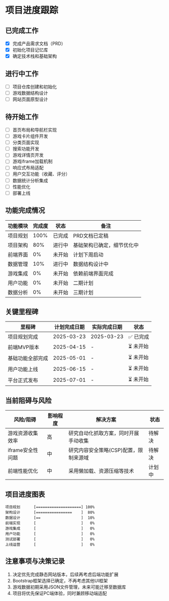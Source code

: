 # 项目进度跟踪

## 已完成工作
- [x] 完成产品需求文档（PRD）
- [x] 初始化项目记忆库
- [x] 确定技术栈和基础架构

## 进行中工作
- [ ] 项目仓库创建和初始化
- [ ] 游戏数据结构设计
- [ ] 网站页面原型设计

## 待开始工作
- [ ] 首页布局和导航栏实现
- [ ] 游戏卡片组件开发
- [ ] 分类页面实现
- [ ] 搜索功能开发
- [ ] 游戏详情页开发
- [ ] 游戏iframe加载机制
- [ ] 响应式布局适配
- [ ] 用户交互功能（收藏、评分）
- [ ] 数据统计分析集成
- [ ] 性能优化
- [ ] 部署上线

## 功能完成情况

| 功能模块 | 完成度 | 状态 | 备注 |
|---------|-------|------|------|
| 项目规划 | 100% | 已完成 | PRD文档已定稿 |
| 项目架构 | 80% | 进行中 | 基础架构已确定，细节优化中 |
| 前端界面 | 0% | 未开始 | 计划下周启动 |
| 数据管理 | 10% | 进行中 | 数据结构设计中 |
| 游戏集成 | 0% | 未开始 | 依赖前端界面完成 |
| 用户功能 | 0% | 未开始 | 二期计划 |
| 数据分析 | 0% | 未开始 | 三期计划 |

## 关键里程碑

| 里程碑 | 计划完成日期 | 实际完成日期 | 状态 |
|-------|------------|------------|------|
| 项目规划完成 | 2025-03-23 | 2025-03-23 | ✅ 已完成 |
| 前端MVP版本 | 2025-04-15 | - | ⏳ 未开始 |
| 基础功能全部完成 | 2025-05-01 | - | ⏳ 未开始 |
| 用户功能上线 | 2025-06-15 | - | ⏳ 未开始 |
| 平台正式发布 | 2025-07-01 | - | ⏳ 未开始 |

## 当前阻碍与风险

| 风险/阻碍 | 影响程度 | 解决方案 | 状态 |
|----------|---------|---------|------|
| 游戏资源收集效率 | 高 | 研究自动化抓取方案，同时开展手动收集 | 待解决 |
| iframe安全性问题 | 中 | 研究内容安全策略(CSP)配置，限制来源域 | 待解决 |
| 前端性能优化 | 中 | 采用懒加载、资源压缩等技术 | 计划中 |

## 项目进度图表
```
项目规划      [====================] 100%
架构设计      [================    ]  80%
数据设计      [==                  ]  10%
前端实现      [                    ]   0%
游戏集成      [                    ]   0%
用户功能      [                    ]   0%
测试部署      [                    ]   0%
上线运营      [                    ]   0%
```

## 注意事项与决策记录
1. 决定优先完成静态网站版本，后续再考虑后端功能扩展
2. Bootstrap框架选择已确定，不再考虑其他UI框架
3. 游戏数据初期采用JSON文件管理，未来可能迁移至数据库
4. 项目将优先保证PC端体验，同时兼顾移动端适配 